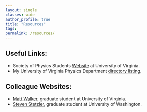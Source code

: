 ```yaml
---
layout: single
classes: wide
author_profile: true
title: "Resources"
tags:
permalink: /resources/
---
```

## Useful Links:
* Society of Physics Students [Website](https://spsatuva.github.io/) at University of Virginia.
* My University of Virginia Physics Department [directory listing](http://www.phys.virginia.edu/People/personal.asp?UID=bcs8dn).

## Colleague Websites:
* [Matt Walker](https://mathwalker.com/), graduate student at University of Virginia.  
* [Steven Stetzler](https://stevenstetzler.com/), graduate student at University of Washington.
